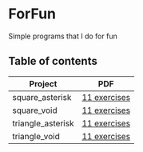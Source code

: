 # ForFun
Simple programs that I do for fun

## Table of contents
| Project        	| PDF                                                                                        |	
|----------------	|--------------------------------------------------------------------------------------------|	
| square_asterisk	| [11 exercises](https://github.com/MrRobb/42_piscine/tree/master/day00/d00.en.pdf)          |
| square_void     	| [11 exercises](https://github.com/MrRobb/42_piscine/tree/master/day00/d00.en.pdf)        |
| triangle_asterisk | [11 exercises](https://github.com/MrRobb/42_piscine/tree/master/day00/d00.en.pdf)        |
| triangle_void   	| [11 exercises](https://github.com/MrRobb/42_piscine/tree/master/day00/d00.en.pdf)        |

